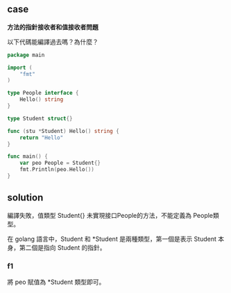 ## case

**方法的指針接收者和值接收者問題**

以下代碼能編譯過去嗎？為什麼？

```go
package main

import (
	"fmt"
)

type People interface {
	Hello() string
}

type Student struct{}

func (stu *Student) Hello() string {
	return "Hello"
}

func main() {
	var peo People = Student{}
	fmt.Println(peo.Hello())
}
```

## solution

編譯失敗，值類型 Student{} 未實現接口People的方法，不能定義為 People類型。

在 golang 語言中，Student 和 *Student 是兩種類型，第一個是表示 Student 本身，第二個是指向 Student 的指針。

### f1

將 peo 賦值為 *Student 類型即可。